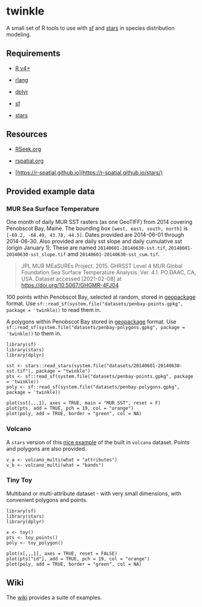 # twinkle

A small set of R tools to use with [sf](https://CRAN.R-project.org/package=sf) and [stars](https://CRAN.R-project.org/package=stars) in species distribution modeling.

## Requirements
 
 + [R v4+](https://www.r-project.org/)
 
 + [rlang](https://CRAN.R-project.org/package=rlang)
  
 + [dplyr](https://CRAN.R-project.org/package=dplyr)
 
 + [sf](https://CRAN.R-project.org/package=sf)
 
 + [stars](https://CRAN.R-project.org/package=stars)


## Resources

 + [RSeek.org](https://rseek.org/?q=stars+sf)
 
 + [rspatial.org](https://rspatial.org/)
 
 + [https://r-spatial.github.io](https://r-spatial.github.io/stars/)


## Provided example data

### MUR Sea Surface Temperature

One month of daily MUR SST rasters (as one GeoTIFF) from 2014 covering Penobscot Bay, Maine. The bounding box `[west, east, south, north]` is `[-69.2, -68.49, 43.78, 44.5]`. Dates provided are 2014-06-01 through 2014-06-30.  Also provided are daily sst slope and daily cumulative sst (origin January 1).  These are named `20140601-20140630-sst.tif`, `20140601-20140630-sst_slope.tif` amd `20140601-20140630-sst_cum.tif`.

> JPL MUR MEaSUREs Project. 2015. GHRSST Level 4 MUR Global Foundation Sea Surface Temperature Analysis. Ver. 4.1. PO.DAAC, CA, USA. Dataset accessed [2021-02-08] at https://doi.org/10.5067/GHGMR-4FJ04

100 points within Penobscot Bay, selected at random, stored in [geopackage](https://www.geopackage.org/) format. Use `sf::read_sf(system.file("datasets/penbay-points.gpkg", package = 'twinkle))` to read them in.

A polygons within Penobscot Bay stored in [geopackage](https://www.geopackage.org/) format.  Use `sf::read_sf(system.file("datasets/penbay-polygons.gpkg", package = 'twinkle))` to them in.

```
library(sf)
library(stars)
library(dplyr)

sst <- stars::read_stars(system.file("datasets/20140601-20140630-sst.tif"), package = "twinkle")
pts <- sf::read_sf(system.file("datasets/penbay-points.gpkg", package = 'twinkle))
poly <- sf::read_sf(system.file("datasets/penbay-polygons.gpkg", package = 'twinkle))

plot(sst[,,,1], axes = TRUE, main = "MUR SST", reset = F)
plot(pts, add = TRUE, pch = 19, col = "orange")
plot(poly, add = TRUE, border = "green", col = NA)
```

### Volcano

A `stars` version of this [nice example](https://waterdata.usgs.gov/blog/inlmiscmaps/) of the built in `volcano` dataset. Points and polygons are also provided.

```
v_a <- volcano_multi(what = "attributes")
v_b <- volcano_multi(what = "bands")
```

### Tiny Toy

Multiband or multi-attribute dataset - with very small dimensions, with convenient polygons and points.

```
library(sf)
library(stars)
library(dplyr)

x <- toy() 
pts <- toy_points()
poly <- toy_polygon()

plot(x[,,,1], axes = TRUE, reset = FALSE)
plot(pts["id"], add = TRUE, pch = 19, col = "orange")
plot(poly, add = TRUE, border = "green", col = NA)
```

## Wiki

The [wiki](https://github.com/BigelowLab/twinkle/wiki) provides a suite of examples.


